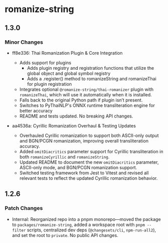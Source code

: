 # romanize-string

## 1.3.0

### Minor Changes

- ff8e336: Thai Romanization Plugin & Core Integration

  - Adds support for plugins
    - Adds plugin registry and registration functions that utilize the global object and global symbol registry
    - Adds a .register() method to romanizeString and romanizeThai for plugin registration
  - Integrates optional `@romanize-string/thai-romanizer` plugin with `romanizeThai`, which will use it automatically when it is installed.
  - Falls back to the original Python path if plugin isn’t present.
  - Switches to PyThaiNLP's ONNX runtime transliteration engine for better accuracy
  - README and tests updated. No breaking API changes.

- aa4536a: Cyrillic Romanization Overhaul & Testing Updates

  - Overhauled Cyrillic romanization to support both ASCII-only output and BGN/PCGN romanization, improving overall transliteration accuracy.
  - Added `omitDiacritics` parameter support for Cyrillic transliteration in both `romanizeCyrillic` and `romanizeString`.
  - Updated README to document the new `omitDiacritics` parameter, ASCII-only mode, and BGN/PCGN romanization support.
  - Switched testing framework from Jest to Vitest and revised all relevant tests to reflect the updated Cyrillic romanization behavior.

## 1.2.6

### Patch Changes

- Internal: Reorganized repo into a pnpm monorepo—moved the package to `packages/romanize-string`, added a workspace root with `pnpm --filter` scripts, centralized dev deps (`@changesets/cli`, `npm-run-all2`), and set the root to `private`. No public API changes.
